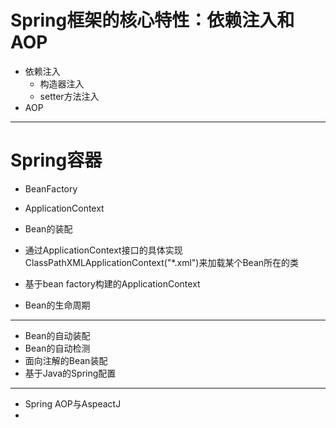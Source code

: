 # Spring框架的核心特性：依赖注入和AOP

- 依赖注入
    - 构造器注入
    - setter方法注入
- AOP

---

# Spring容器

- BeanFactory
- ApplicationContext

- Bean的装配
- 通过ApplicationContext接口的具体实现ClassPathXMLApplicationContext("*.xml")来加载某个Bean所在的类
- 基于bean factory构建的ApplicationContext
- Bean的生命周期

---

- Bean的自动装配
- Bean的自动检测
- 面向注解的Bean装配
- 基于Java的Spring配置

---

- Spring AOP与AspeactJ
- 